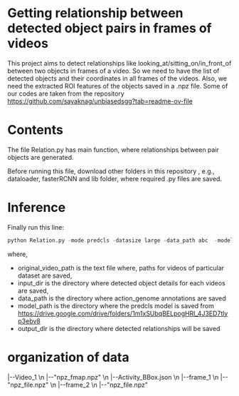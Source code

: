 # Getting relationship between detected object pairs in frames of videos

This project aims to detect relationships like looking_at/sitting_on/in_front_of between two objects in frames of a video. So we need to have the list of detected objects and their coordinates in all frames of the videos. Also, we need the extracted ROI features of the objects saved in a .npz file. Some of our codes are taken from the repository https://github.com/sayaknag/unbiasedsgg?tab=readme-ov-file

# Contents

The file Relation.py has main function, where relationships between pair objects are generated.

Before running this file, download other folders in this repository , e.g., dataloader, fasterRCNN and lib folder, where required .py files are saved.

# Inference
Finally run this line:

```python
python Relation.py -mode predcls -datasize large -data_path abc  -model_path xyz  -input_dir MNP -original_video_path bcd.txt  -output_dir NMP -rel_mem_compute joint -rel_mem_weight_type simple -mem_fusion late -mem_feat_selection manual  -mem_feat_lambda 0.5  -rel_head gmm -obj_head linear -K 6 
```

where,
* original_video_path is the text file where, paths for videos of particular dataset are saved,
* input_dir is the directory where detected object details for each videos are saved,
* data_path is the directory where action_genome annotations are saved
* model_path is the directory where the predcls model is saved from https://drive.google.com/drive/folders/1m1xSUbqBELpogHRl_4J3ED7tlyp3ebv8
* output_dir is the directory where detected relationships will be saved




# organization of data
|--Video_1 \n
   |--"npz_fmap.npz" \n
   |--Activity_BBox.json \n
   |--frame_1 \n
     |-- "npz_file.npz" \n
   |--frame_2 \n
     |--"npz_file.npz"
